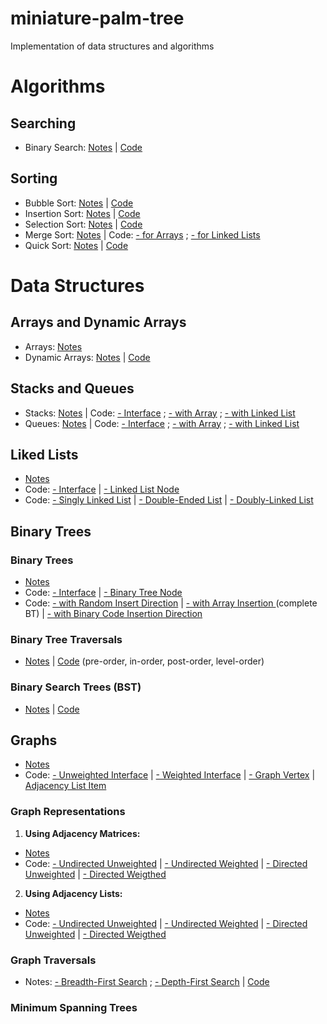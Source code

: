# miniature-palm-tree
Implementation of data structures and algorithms

# Algorithms

## Searching 

- Binary Search: [Notes](https://paper.dropbox.com/doc/Algorithms-yOFym5oauDWCgJw1EkUOo#:uid=193012893070714&h2=Binary-Search) | [Code](https://github.com/adinutzyc21/miniature-palm-tree/blob/master/Algorithms/searching/binarySearch/BinarySearch.java)

## Sorting

- Bubble Sort: [Notes](https://paper.dropbox.com/doc/Algorithms-yOFym5oauDWCgJw1EkUOo#:uid=967968668100180&h2=Bubble-Sort) | [Code](https://github.com/adinutzyc21/miniature-palm-tree/blob/master/Algorithms/sorting/bubbleSort/BubbleSort.java)
- Insertion Sort: [Notes](https://paper.dropbox.com/doc/Algorithms-yOFym5oauDWCgJw1EkUOo#:uid=486623696708152&h2=Insertion-Sort) | [Code](https://github.com/adinutzyc21/miniature-palm-tree/blob/master/Algorithms/sorting/insertionSort/InsertionSort.java)
- Selection Sort: [Notes](https://paper.dropbox.com/doc/Algorithms-yOFym5oauDWCgJw1EkUOo#:uid=132599071920303&h2=Selection-Sort) | [Code](https://github.com/adinutzyc21/miniature-palm-tree/blob/master/Algorithms/sorting/selectionSort/SelectionSort.java)
- Merge Sort: [Notes](https://paper.dropbox.com/doc/Algorithms-yOFym5oauDWCgJw1EkUOo#:uid=009803644887312&h2=Merge-sort) | Code: [- for Arrays](https://github.com/adinutzyc21/miniature-palm-tree/blob/master/Algorithms/sorting/mergeSort/MergeSort.java) ; [- for Linked Lists](https://github.com/adinutzyc21/miniature-palm-tree/blob/master/DataStructures/linkedLists/linkedListsProblems_src/MergeSortLinkedList.java)
- Quick Sort: [Notes](https://paper.dropbox.com/doc/Algorithms-yOFym5oauDWCgJw1EkUOo#:uid=040592152212474&h2=Quick-sort) | [Code](https://github.com/adinutzyc21/miniature-palm-tree/blob/master/Algorithms/sorting/quickSort/QuickSort.java)

# Data Structures

## Arrays and Dynamic Arrays

- Arrays: [Notes]()
- Dynamic Arrays: [Notes]() | [Code](https://github.com/adinutzyc21/miniature-palm-tree/blob/master/DataStructures/dynamicArrays/dynamicArrays/DynamicArray.java)

## Stacks and Queues

- Stacks: [Notes]() | Code: [- Interface](https://github.com/adinutzyc21/miniature-palm-tree/blob/master/DataStructures/stacks/stacks_src/InterfaceStack.java) ; [- with Array](https://github.com/adinutzyc21/miniature-palm-tree/blob/master/DataStructures/stacks/stacks_src/StackArray.java) ; [- with Linked List](https://github.com/adinutzyc21/miniature-palm-tree/blob/master/DataStructures/stacks/stacks_src/StackList.java)
- Queues: [Notes](https://goo.gl/ui1H6w) | Code: [- Interface](https://github.com/adinutzyc21/miniature-palm-tree/blob/master/DataStructures/queues/queues_src/InterfaceQueue.java) ; [- with Array](https://github.com/adinutzyc21/miniature-palm-tree/blob/master/DataStructures/queues/queues_src/QueueArray.java) ; [- with Linked List](https://github.com/adinutzyc21/miniature-palm-tree/blob/master/DataStructures/queues/queues_src/QueueList.java)

## Liked Lists

- [Notes]() 
- Code: [- Interface](https://github.com/adinutzyc21/miniature-palm-tree/blob/master/DataStructures/linkedLists/linkedLists_util/InterfaceLinkedList.java) | [- Linked List Node](https://github.com/adinutzyc21/miniature-palm-tree/blob/master/DataStructures/linkedLists/linkedLists_util/Node.java) 
- Code: [- Singly Linked List](https://github.com/adinutzyc21/miniature-palm-tree/blob/master/DataStructures/linkedLists/linkedLists_src/SinglyLinkedList.java) | [- Double-Ended List](https://github.com/adinutzyc21/miniature-palm-tree/blob/master/DataStructures/linkedLists/linkedLists_src/DoubleEndedList.java) | [- Doubly-Linked List](https://github.com/adinutzyc21/miniature-palm-tree/blob/master/DataStructures/linkedLists/linkedLists_src/DoublyLinkedList.java) 

## Binary Trees 

### Binary Trees

- [Notes]()
- Code: [- Interface](https://github.com/adinutzyc21/miniature-palm-tree/blob/master/DataStructures/binaryTrees/binaryTree_util/InterfaceBinaryTree.java) |  [- Binary Tree Node](https://github.com/adinutzyc21/miniature-palm-tree/blob/master/DataStructures/binaryTrees/binaryTree_util/Node.java)
- Code: [- with Random Insert Direction](https://github.com/adinutzyc21/miniature-palm-tree/blob/master/DataStructures/binaryTrees/binaryTree_src/BinaryTreeInsertRandomDirection.java) | [- with Array Insertion ]() (complete BT) | [- with Binary Code Insertion Direction]()

### Binary Tree Traversals

- [Notes]() | [Code](https://github.com/adinutzyc21/miniature-palm-tree/blob/master/DataStructures/binaryTrees/bst_src/BinaryTreeTraversals.java) (pre-order, in-order, post-order, level-order) 

### Binary Search Trees (BST)

- [Notes]() | [Code](https://github.com/adinutzyc21/miniature-palm-tree/blob/master/DataStructures/binaryTrees/bst_src/BinarySearchTree.java)


## Graphs

- [Notes]()
- Code: [- Unweighted Interface](https://github.com/adinutzyc21/miniature-palm-tree/blob/master/DataStructures/graphs/graph_util/InterfaceUnweightedGraph.java) | [- Weighted Interface](https://github.com/adinutzyc21/miniature-palm-tree/blob/master/DataStructures/graphs/graph_util/InterfaceWeightedGraph.java) | [- Graph Vertex](https://github.com/adinutzyc21/miniature-palm-tree/blob/master/DataStructures/graphs/graph_util/Vertex.java) | [Adjacency List Item](https://github.com/adinutzyc21/miniature-palm-tree/blob/master/DataStructures/graphs/graph_util/Item.java)

### Graph Representations

1. **Using Adjacency Matrices:** 
  - [Notes]()
  - Code: [- Undirected Unweighted](https://github.com/adinutzyc21/miniature-palm-tree/blob/master/DataStructures/graphs/graph_matrix_src/UndirectedUnweightedGraphM.java) | [- Undirected Weighted](https://github.com/adinutzyc21/miniature-palm-tree/blob/master/DataStructures/graphs/graph_matrix_src/UndirectedWeightedGraphM.java) | [- Directed Unweighted](https://github.com/adinutzyc21/miniature-palm-tree/blob/master/DataStructures/graphs/graph_matrix_src/DirectedUnweightedGraphM.java) | [- Directed Weigthed](https://github.com/adinutzyc21/miniature-palm-tree/blob/master/DataStructures/graphs/graph_matrix_src/DirectedWeightedGraphM.java)
2. **Using Adjacency Lists:** 
  - [Notes]()
  - Code: [- Undirected Unweighted](https://github.com/adinutzyc21/miniature-palm-tree/blob/master/DataStructures/graphs/graph_list_src/UndirectedUnweightedGraphL.java) | [- Undirected Weighted](https://github.com/adinutzyc21/miniature-palm-tree/blob/master/DataStructures/graphs/graph_list_src/UndirectedWeightedGraphL.java) | [- Directed Unweighted](https://github.com/adinutzyc21/miniature-palm-tree/blob/master/DataStructures/graphs/graph_list_src/DirectedUnweightedGraphL.java) | [- Directed Weigthed](https://github.com/adinutzyc21/miniature-palm-tree/blob/master/DataStructures/graphs/graph_list_src/DirectedWeightedGraphL.java)
  
### Graph Traversals

- Notes: [- Breadth-First Search]() ; [- Depth-First Search]() | [Code](https://github.com/adinutzyc21/miniature-palm-tree/blob/master/DataStructures/graphs/graphs_algorithms_src/GraphTraversals.java)

### Minimum Spanning Trees
